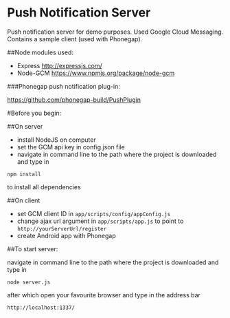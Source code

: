 Push Notification Server
==================

Push notification server for demo purposes. Used Google Cloud Messaging.
Contains a sample client (used with Phonegap).

##Node modules used:

*	Express <http://expressjs.com/>
*	Node-GCM <https://www.npmjs.org/package/node-gcm>

###Phonegap push notification plug-in:

<https://github.com/phonegap-build/PushPlugin>

#Before you begin: 

##On server

*	install NodeJS on computer
*	set the GCM api key in config.json file
*	navigate in command line to the path where the project is downloaded and type in
```
npm install
```
to install all dependencies

##On client

*	set GCM client ID in ``app/scripts/config/appConfig.js``
*	change ajax url argument in ``app/scripts/app.js`` to point to ``http://yourServerUrl/register``
*	create Android app with Phonegap

##To start server:

navigate in command line to the path where the project is downloaded and type in

```
node server.js
```
after which open your favourite browser and type in the address bar

```
http://localhost:1337/
```